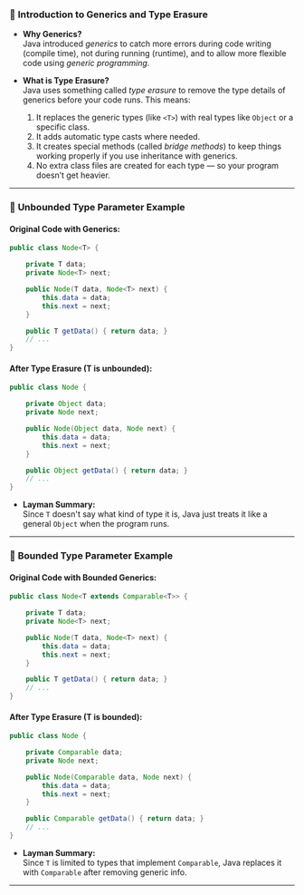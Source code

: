 ### 🔹 **Introduction to Generics and Type Erasure**
- **Why Generics?**  
  Java introduced *generics* to catch more errors during code writing (compile time), not during running (runtime), and to allow more flexible code using *generic programming*.
  
- **What is Type Erasure?**  
  Java uses something called *type erasure* to remove the type details of generics before your code runs. This means:
  1. It replaces the generic types (like `<T>`) with real types like `Object` or a specific class.
  2. It adds automatic type casts where needed.
  3. It creates special methods (called *bridge methods*) to keep things working properly if you use inheritance with generics.
  4. No extra class files are created for each type — so your program doesn’t get heavier.

---

### 🔹 **Unbounded Type Parameter Example**

#### Original Code with Generics:
```java
public class Node<T> {

    private T data;
    private Node<T> next;

    public Node(T data, Node<T> next) {
        this.data = data;
        this.next = next;
    }

    public T getData() { return data; }
    // ...
}
```

#### After Type Erasure (T is unbounded):
```java
public class Node {

    private Object data;
    private Node next;

    public Node(Object data, Node next) {
        this.data = data;
        this.next = next;
    }

    public Object getData() { return data; }
    // ...
}
```

- **Layman Summary:**  
  Since `T` doesn't say what kind of type it is, Java just treats it like a general `Object` when the program runs.

---

### 🔹 **Bounded Type Parameter Example**

#### Original Code with Bounded Generics:
```java
public class Node<T extends Comparable<T>> {

    private T data;
    private Node<T> next;

    public Node(T data, Node<T> next) {
        this.data = data;
        this.next = next;
    }

    public T getData() { return data; }
    // ...
}
```

#### After Type Erasure (T is bounded):
```java
public class Node {

    private Comparable data;
    private Node next;

    public Node(Comparable data, Node next) {
        this.data = data;
        this.next = next;
    }

    public Comparable getData() { return data; }
    // ...
}
```

- **Layman Summary:**  
  Since `T` is limited to types that implement `Comparable`, Java replaces it with `Comparable` after removing generic info.

---
